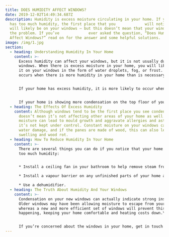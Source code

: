 ```yaml
---
title: DOES HUMIDITY AFFECT WINDOWS?
date: 2019-12-02T14:49:34.687Z
description: Humidity is excess moisture circulating in your home. If your home
  has too much humidity, the first place that you             will notice this
  will likely be on your windows — but this doesn’t mean that your windows are
  the problem. If you’ve             ever asked the question, “Does Humidity
  Affect Windows?” read on for the answer and some helpful solutions.
image: /img/1.jpg
section:
  - heading: Understanding Humidity In Your Home
    content: >-
      Excess humidity can affect your windows, but it is not usually due to your
      windows. When there is excess moisture in your home, you will likely see
      it on your windows in the form of water droplets, fog, or frost. This
      occurs when there is more humidity in your home than is necessary.\n


      If your home has excess humidity, it is more likely to occur when it’s cold outside because the warm, humid air inside comes into contact with a cold surface — your windows. In many cases, homeowners think that there is something wrong with their windows, but this is not always the case.\n


      If your home is showing more condensation on the top floor of your home and you can see dark edges on carpeting, you likely have an insulation issue.
  - heading: The Effects Of Excess Humidity
    content: Although windows tend to be the first place you see condensation, it
      doesn’t mean it’s not affecting other areas of your home as well. Excess
      moisture can lead to mould growth and aggravate allergies and asthma if
      it’s not kept under control. Constant moisture on your windows can cause
      water damage, and if the panes are made of wood, this can also lead to
      swelling and wood rot.
  - heading: How To Reduce Humidity In Your Home
    content: >-
      There are several things you can do if you notice that your home may have
      too much humidity:


      * Install a ceiling fan in your bathroom to help remove steam from your shower or bath.

      * Install a vapour barrier on any unfinished parts of your home and behind walls, if possible.

      * Use a dehumidifier.
  - heading: The Truth About Humidity And Your Windows
    content: >-
      Condensation on your new windows can actually indicate strong insulation.
      Older windows may have been allowing moisture to escape from your house,
      whereas a new and more efficient set of windows will prevent this from
      happening, keeping your home comfortable and heating costs down.\n


      If you’re concerned about the windows in your home, get in touch with the team at Oakville Windows and Doors for a free quote.
---
```

